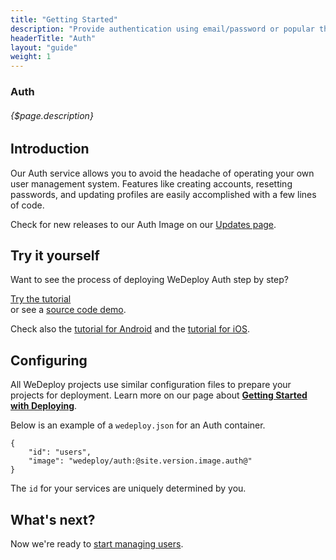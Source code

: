 ```yaml
---
title: "Getting Started"
description: "Provide authentication using email/password or popular third-party identity providers like Google, Facebook, and GitHub."
headerTitle: "Auth"
layout: "guide"
weight: 1
---
```


### Auth

###### {$page.description}

<article id="1">

## Introduction

Our Auth service allows you to avoid the headache of operating your own user management system. Features like creating accounts, resetting passwords, and updating profiles are easily accomplished with a few lines of code.

<aside>

Check for new releases to our Auth Image on our [Updates page](/updates/services/auth).

</aside>

</article>

<article id="2">

## Try it yourself

Want to see the process of deploying WeDeploy Auth step by step?

<div class="guide-btn-cta">
	<a class="btn btn-accent btn-sm" href="/tutorials/auth-web/" target="_blank">
		<span class="icon-16-external"></span>Try the tutorial
	</a>
</div>

<div class="guide-aux-cta">
	or see a <a href="https://github.com/wedeploy/boilerplate-auth" target="_blank">source code demo</a>.
</div>

Check also the <a href="/tutorials/auth-android/" target="_blank">tutorial for Android</a> and the <a href="/tutorials/auth-ios/" target="_blank">tutorial for iOS</a>.

</article>

<article id="3">

## Configuring

<aside>

All WeDeploy projects use similar configuration files to prepare your projects for deployment. Learn more on our page about <strong><a href="/docs/deploy/getting-started/">Getting Started with Deploying</a></strong>.

</aside>

Below is an example of a `wedeploy.json` for an Auth container.

```application/json
{
	"id": "users",
	"image": "wedeploy/auth:@site.version.image.auth@"
}
```

The `id` for your services are uniquely determined by you.

</article>

## What's next?

Now we're ready to [start managing users](/docs/auth/manage-users/).
